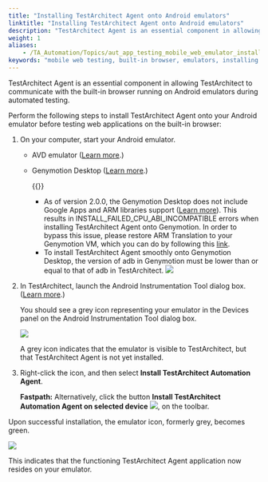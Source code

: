 ```yaml
--- 
title: "Installing TestArchitect Agent onto Android emulators"
linktitle: "Installing TestArchitect Agent onto Android emulators"
description: "TestArchitect Agent is an essential component in allowing TestArchitect to communicate with the built-in browser running on Android emulators during automated testing."
weight: 1
aliases: 
    - /TA_Automation/Topics/aut_app_testing_mobile_web_emulator_installing_TA_Agent.html
keywords: "mobile web testing, built-in browser, emulators, installing agent, built-in browser testing, emulators, installing agent, TestArchitect Agent, built-in browser, emulators"
---
```


TestArchitect Agent is an essential component in allowing TestArchitect to communicate with the built-in browser running on Android emulators during automated testing.

Perform the following steps to install TestArchitect Agent onto your Android emulator before testing web applications on the built-in browser:

1.  On your computer, start your Android emulator.

    -   AVD emulator \([Learn more](http://developer.android.com/intl/vi/tools/devices/emulator.html#starting).\)
    -   Genymotion Desktop \([Learn more](https://www.genymotion.com/#!/developers/user-guide).\)

        {{<restriction>}}

        -   As of version 2.0.0, the Genymotion Desktop does not include Google Apps and ARM libraries support \([Learn more](https://www.genymotion.com/#!/release-notes/200%23200)\). This results in INSTALL\_FAILED\_CPU\_ABI\_INCOMPATIBLE errors when installing TestArchitect Agent onto Genymotion. In order to bypass this issue, please restore ARM Translation to your Genymotion VM, which you can do by following this [link](https://gist.github.com/wbroek/9321145).
        -   To install TestArchitect Agent smoothly onto Genymotion Desktop, the version of adb in Genymotion must be lower than or equal to that of adb in TestArchitect.
    ![](/images/TA_Automation/Images/genymotion.png)

2.  In TestArchitect, launch the Android Instrumentation Tool dialog box. \([Learn more](/Android/Topics/Android_Instrumentation_tool.html).\)

    You should see a grey icon representing your emulator in the Devices panel on the Android Instrumentation Tool dialog box.

    ![](/images/TA_Automation/Images/gray_icon.png)

    A grey icon indicates that the emulator is visible to TestArchitect, but that TestArchitect Agent is not yet installed.

3.  Right-click the icon, and then select **Install TestArchitect Automation Agent**.

    **Fastpath:** Alternatively, click the button **Install TestArchitect Automation Agent on selected device** ![](/images/Android/Images/android_installing_TA_agent_btn.png), on the toolbar.


Upon successful installation, the emulator icon, formerly grey, becomes green.

![](/images/TA_Automation/Images/green_icon.png)

This indicates that the functioning TestArchitect Agent application now resides on your emulator.



